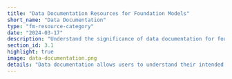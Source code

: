 ```yaml
---
title: "Data Documentation Resources for Foundation Models"
short_name: "Data Documentation"
type: "fm-resource-category"
date: "2024-03-17"
description: "Understand the significance of data documentation for foundation model datasets. Thorough documentation ensures users understand data usage, legal restrictions, and privacy concerns, despite potential errors in crowdsourced documentation."
section_id: 3.1
highlight: true
image: data-documentation.png
details: "Data documentation allows users to understand their intended uses, legal restrictions, attribution, relevant contents, privacy concerns, and other limitations. Many data documentation standards have been proposed, but their adoption has been uneven. It is important to recognize that crowdsourced documentation may contain errors and omissions."
---
```


